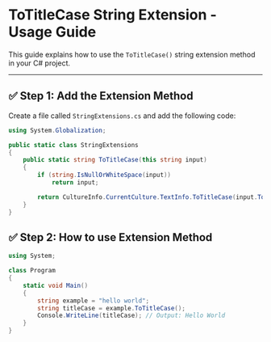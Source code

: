 # ToTitleCase String Extension - Usage Guide

This guide explains how to use the `ToTitleCase()` string extension method in your C# project.

---

## ✅ Step 1: Add the Extension Method

Create a file called `StringExtensions.cs` and add the following code:

```csharp
using System.Globalization;

public static class StringExtensions
{
    public static string ToTitleCase(this string input)
    {
        if (string.IsNullOrWhiteSpace(input))
            return input;

        return CultureInfo.CurrentCulture.TextInfo.ToTitleCase(input.ToLower());
    }
}
```

## ✅ Step 2: How to use Extension Method
```csharp
using System;

class Program
{
    static void Main()
    {
        string example = "hello world";
        string titleCase = example.ToTitleCase();
        Console.WriteLine(titleCase); // Output: Hello World
    }
}

```
